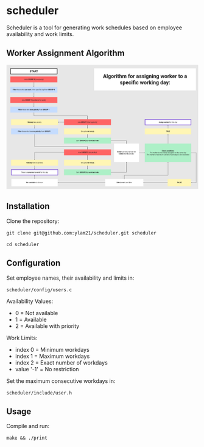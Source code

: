 # scheduler
Scheduler is a tool for generating work schedules based on employee availability and work limits.

## Worker Assignment Algorithm
![User Assignment Algorithm](./images/algorithm.jpg)

## Installation
Clone the repository:
```
git clone git@github.com:ylam21/scheduler.git scheduler
```
```
cd scheduler
```
## Configuration
Set employee names, their availability and limits in:
```
scheduler/config/users.c
```
Availability Values:
- 0 = Not available
- 1 = Available
- 2 = Available with priority

Work Limits:
- index 0 = Minimum workdays
- index 1 = Maximum workdays
- index 2 = Exact number of workdays
- value '-1' = No restriction

Set the maximum consecutive workdays in:
```
scheduler/include/user.h
```
## Usage
Compile and run:
```
make && ./print
```
